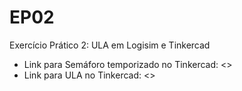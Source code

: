 # EP02
Exercício Prático 2: ULA em Logisim e Tinkercad

* Link para Semáforo temporizado no Tinkercad: <>
* Link para ULA no Tinkercad: <>